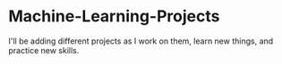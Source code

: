 # Machine-Learning-Projects

I'll be adding different projects as I work on them, learn new things, and practice new skills.
